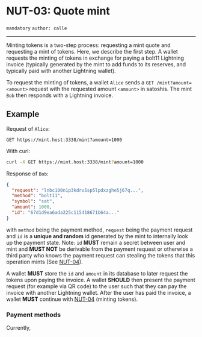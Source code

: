 NUT-03: Quote mint
==========================

`mandatory` `author: calle`

---

Minting tokens is a two-step process: requesting a mint quote and requesting a mint of tokens. Here, we describe the first step. A wallet requests the minting of tokens in exchange for paying a bolt11 Lightning invoice (typically generated by the mint to add funds to its reserves, and typically paid with another Lightning wallet).

To request the minting of tokens, a wallet `Alice` sends a `GET /mint?amount=<amount>` request with the requested amount `<amount>` in satoshis. The mint `Bob` then responds with a Lightning invoice.

## Example

Request of `Alice`:

```http
GET https://mint.host:3338/mint?amount=1000
```

With curl:

```bash
curl -X GET https://mint.host:3338/mint?amount=1000
```

Response of `Bob`:

```json
{
  "request": "lnbc100n1p3kdrv5sp5lpdxzghe5j67q...",
  "method": "bolt11",
  "symbol": "sat",
  "amount": 1000,
  "id": "67d1d9ea6ada225c115418671b64a..."
}
```

with `method` being the payment method, `request` being the payment request and `id` is a **unique and random** id generated by the mint to internally look up the payment state. Note: `id` **MUST** remain a secret between user and mint and **MUST NOT** be derivable from the payment request or otherwise a third party who knows the payment request can stealing the tokens that this operation mints (See [NUT-04][04]).

A wallet **MUST** store the `id` and `amount` in its database to later request the tokens upon paying the invoice. A wallet **SHOULD** then present the payment request (for example via QR code) to the user such that they can pay the invoice with another Lightning wallet. After the user has paid the invoice, a wallet **MUST** continue with [NUT-04][04] (minting tokens).

### Payment methods
Currently, 

[00]: 00.md
[01]: 01.md
[02]: 02.md
[03]: 03.md
[04]: 04.md
[05]: 05.md
[06]: 06.md
[07]: 07.md
[08]: 08.md
[09]: 09.md
[10]: 10.md
[11]: 11.md
[12]: 12.md
[13]: 13.md
[14]: 14.md
[15]: 15.md
[16]: 16.md
[17]: 17.md
[18]: 18.md
[19]: 19.md
[20]: 20.md

